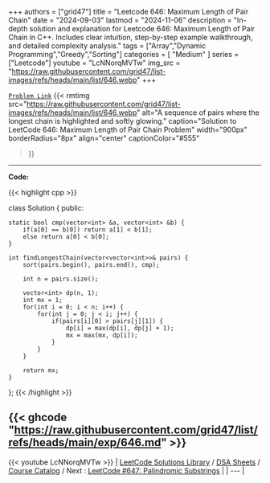 
+++
authors = ["grid47"]
title = "Leetcode 646: Maximum Length of Pair Chain"
date = "2024-09-03"
lastmod = "2024-11-06"
description = "In-depth solution and explanation for Leetcode 646: Maximum Length of Pair Chain in C++. Includes clear intuition, step-by-step example walkthrough, and detailed complexity analysis."
tags = ["Array","Dynamic Programming","Greedy","Sorting"]
categories = [
    "Medium"
]
series = ["Leetcode"]
youtube = "LcNNorqMVTw"
img_src = "https://raw.githubusercontent.com/grid47/list-images/refs/heads/main/list/646.webp"
+++



[`Problem Link`](https://leetcode.com/problems/maximum-length-of-pair-chain/description/)
{{< rmtimg 
    src="https://raw.githubusercontent.com/grid47/list-images/refs/heads/main/list/646.webp" 
    alt="A sequence of pairs where the longest chain is highlighted and softly glowing."
    caption="Solution to LeetCode 646: Maximum Length of Pair Chain Problem"
    width="900px"
    borderRadius="8px"
    align="center" 
    captionColor="#555"
>}}
---
**Code:**

{{< highlight cpp >}}

class Solution {
public:

    static bool cmp(vector<int> &a, vector<int> &b) {
        if(a[0] == b[0]) return a[1] < b[1];
        else return a[0] < b[0];
    }

    int findLongestChain(vector<vector<int>>& pairs) {
        sort(pairs.begin(), pairs.end(), cmp);
        
        int n = pairs.size();
        
        vector<int> dp(n, 1);
        int mx = 1;
        for(int i = 0; i < n; i++) {
            for(int j = 0; j < i; j++) {
                if(pairs[i][0] > pairs[j][1]) {
                    dp[i] = max(dp[i], dp[j] + 1);
                    mx = max(mx, dp[i]);
                }
            }
        }
        
        return mx;
    }
};
{{< /highlight >}}

{{< ghcode "https://raw.githubusercontent.com/grid47/list/refs/heads/main/exp/646.md" >}}
---
{{< youtube LcNNorqMVTw >}}
| [LeetCode Solutions Library](https://grid47.xyz/leetcode/) / [DSA Sheets](https://grid47.xyz/sheets/) / [Course Catalog](https://grid47.xyz/courses/) / Next : [LeetCode #647: Palindromic Substrings](https://grid47.xyz/leetcode/solution-647-palindromic-substrings/) |
| --- |
